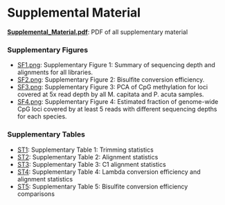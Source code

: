 # Supplemental Material

**[Supplemental_Material.pdf](https://github.com/hputnam/Meth_Compare/blob/master/output/supplemental-material/Supplemental_Material.pdf)**: PDF of all supplementary material

### Supplementary Figures
- [SF1.png](https://github.com/hputnam/Meth_Compare/blob/master/output/supplemental-material/SF1.png): Supplementary Figure 1: Summary of sequencing depth and alignments for all libraries.
- [SF2.png](https://github.com/hputnam/Meth_Compare/blob/master/output/supplemental-material/SF2.png): Supplementary Figure 2: Bisulfite conversion efficiency.
- [SF3.png](https://github.com/hputnam/Meth_Compare/blob/master/output/supplemental-material/SF3.png): Supplementary Figure 3: PCA of CpG methylation for loci covered at 5x read depth by all M. capitata and P. acuta samples.
- [SF4.png](https://github.com/hputnam/Meth_Compare/blob/master/output/supplemental-material/SF4.png): Supplementary Figure 4: Estimated fraction of genome-wide CpG loci covered by at least 5 reads with different sequencing depths for each species. 

### Supplementary Tables
- [ST1](https://github.com/hputnam/Meth_Compare/blob/master/output/supplemental-material/ST1.csv): Supplementary Table 1: Trimming statistics
- [ST2](https://github.com/hputnam/Meth_Compare/blob/master/output/supplemental-material/ST2.csv): Supplementary Table 2: Alignment statistics
- [ST3](https://github.com/hputnam/Meth_Compare/blob/master/output/supplemental-material/ST3.csv): Supplementary Table 3: C1 alignment statistics
- [ST4](https://github.com/hputnam/Meth_Compare/blob/master/output/supplemental-material/ST4.csv): Supplementary Table 4: Lambda conversion efficiency and alignment statistics
- [ST5](https://github.com/hputnam/Meth_Compare/blob/master/output/supplemental-material/ST5.csv): Supplementary Table 5: Bisulfite conversion efficiency comparisons
